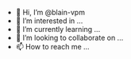 - 👋 Hi, I’m @blain-vpm
- 👀 I’m interested in ...
- 🌱 I’m currently learning ...
- 💞️ I’m looking to collaborate on ...
- 📫 How to reach me ...

<!---
blain-vpm/blain-vpm is a ✨ special ✨ repository because its `README.md` (this file) appears on your GitHub profile.
You can click the Preview link to take a look at your changes.
--->

